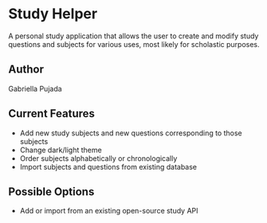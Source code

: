 # Study Helper

A personal study application that allows the user to create and modify study questions and subjects for various uses, most likely for scholastic purposes.

## Author
Gabriella Pujada

## Current Features
* Add new study subjects and new questions corresponding to those subjects
* Change dark/light theme
* Order subjects alphabetically or chronologically
* Import subjects and questions from existing database

## Possible Options
* Add or import from an existing open-source study API
